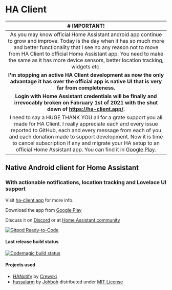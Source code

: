 # HA Client
|  # IMPORTANT!  |
|:-:|
|  As you may know official Home Assistant android app continue to grow and improve. Today is the day when it has so much more and better functionality that I see no any reason not to move from HA Client to official Home Assistant app. You need to make the same as it has more device sensors, better location tracking, widgets etc.
|  **I'm stopping an active HA Client development as now the only advantage it has over the official app is native UI that is very far from completeness.**  |
|  **Login with Home Assistant credentials will be finally and irrevocably broken on Fabruary 1st of 2021 with the shut down of https://ha-client.app/.**  |
|  I need to say a HUGE THANK YOU all for a grate support you all made for HA Client. I really appreciate each and every issue reported to GitHub, each and every message from each of you and each donation made to support development. Now it is time to cancel subscription if any and migrate your HA setup to an official Home Assistant app. You can find it in [Google Play](https://play.google.com/store/apps/details?id=io.homeassistant.companion.android).  |
## Native Android client for Home Assistant
### With actionable notifications, location tracking and Lovelace UI support

Visit [ha-client.app](http://ha-client.app/) for more info.

Download the app from [Google Play](https://play.google.com/store/apps/details?id=com.keyboardcrumbs.haclient)

Discuss it on [Discord](https://discord.gg/u9vq7QE) or at [Home Assistant community](https://community.home-assistant.io/c/mobile-apps/ha-client-android)

[![Gitpod Ready-to-Code](https://img.shields.io/badge/Gitpod-Ready--to--Code-blue?logo=gitpod)](https://gitpod.io/#https://github.com/estevez-dev/ha_client) 

#### Last release build status
[![Codemagic build status](https://api.codemagic.io/apps/5da8bdab9f20ef798f7c2c65/5db1862025dc3f0b0288a57a/status_badge.svg)](https://codemagic.io/apps/5da8bdab9f20ef798f7c2c65/5db1862025dc3f0b0288a57a/latest_build)

#### Projects used
- [HANotify](https://github.com/Crewski/HANotify) by [Crewski](https://github.com/Crewski)
- [hassalarm](https://github.com/Johboh/hassalarm) by [Johboh](https://github.com/Johboh) distributed under [MIT License](https://github.com/Johboh/hassalarm/blob/master/LICENSE)
